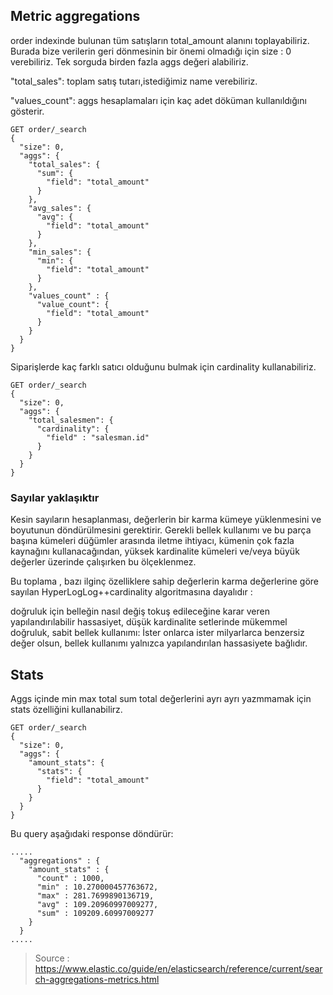 ## Metric aggregations

order indexinde bulunan tüm satışların total_amount alanını toplayabiliriz. Burada bize
verilerin geri dönmesinin bir önemi olmadığı için size : 0 verebiliriz. Tek sorguda birden
fazla aggs değeri alabiliriz.

"total_sales": toplam satış tutarı,istediğimiz name verebiliriz.

"values_count": aggs hesaplamaları için kaç adet döküman kullanıldığını gösterir.

```
GET order/_search
{
  "size": 0,
  "aggs": {
    "total_sales": {
      "sum": {
        "field": "total_amount"
      }
    },
    "avg_sales": {
      "avg": {
        "field": "total_amount"
      }
    },
    "min_sales": {
      "min": {
        "field": "total_amount"
      }
    },
    "values_count" : {
      "value_count": {
        "field": "total_amount"
      }
    }
  }
}
```
Siparişlerde kaç farklı satıcı olduğunu bulmak için cardinality kullanabiliriz.
```
GET order/_search
{
  "size": 0,
  "aggs": {
    "total_salesmen": {
      "cardinality": {
        "field" : "salesman.id"
      }
    }
  }
}
```

### Sayılar yaklaşıktır
Kesin sayıların hesaplanması, değerlerin bir karma kümeye yüklenmesini ve boyutunun döndürülmesini gerektirir. Gerekli bellek kullanımı ve bu parça başına kümeleri düğümler arasında iletme ihtiyacı, kümenin çok fazla kaynağını kullanacağından, yüksek kardinalite kümeleri ve/veya büyük değerler üzerinde çalışırken bu ölçeklenmez.

Bu toplama , bazı ilginç özelliklere sahip değerlerin karma değerlerine göre sayılan HyperLogLog++cardinality algoritmasına dayalıdır :

doğruluk için belleğin nasıl değiş tokuş edileceğine karar veren yapılandırılabilir hassasiyet,
düşük kardinalite setlerinde mükemmel doğruluk,
sabit bellek kullanımı: İster onlarca ister milyarlarca benzersiz değer olsun, bellek kullanımı yalnızca yapılandırılan hassasiyete bağlıdır.

## Stats
Aggs içinde min max total sum total değerlerini ayrı ayrı yazmmamak için stats özelliğini kullanabilirz.

```
GET order/_search
{
  "size": 0,
  "aggs": {
    "amount_stats": {
      "stats": {
        "field": "total_amount"
      }
    }
  }
}
```
Bu query aşağıdaki response döndürür:
```
.....
  "aggregations" : {
    "amount_stats" : {
      "count" : 1000,
      "min" : 10.270000457763672,
      "max" : 281.7699890136719,
      "avg" : 109.20960997009277,
      "sum" : 109209.60997009277
    }
  }
.....
```


> Source : https://www.elastic.co/guide/en/elasticsearch/reference/current/search-aggregations-metrics.html